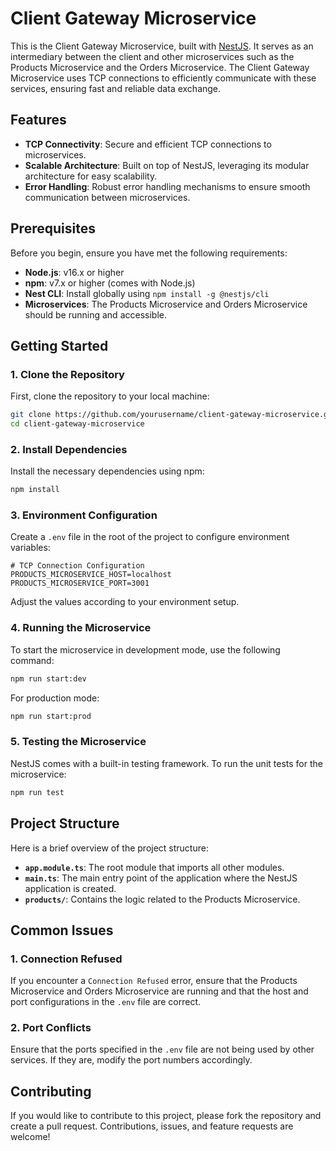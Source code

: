 # Client Gateway Microservice

This is the Client Gateway Microservice, built with [NestJS](https://nestjs.com/). It serves as an intermediary between the client and other microservices such as the Products Microservice and the Orders Microservice. The Client Gateway Microservice uses TCP connections to efficiently communicate with these services, ensuring fast and reliable data exchange.

## Features
- **TCP Connectivity**: Secure and efficient TCP connections to microservices.
- **Scalable Architecture**: Built on top of NestJS, leveraging its modular architecture for easy scalability.
- **Error Handling**: Robust error handling mechanisms to ensure smooth communication between microservices.

## Prerequisites

Before you begin, ensure you have met the following requirements:

- **Node.js**: v16.x or higher
- **npm**: v7.x or higher (comes with Node.js)
- **Nest CLI**: Install globally using `npm install -g @nestjs/cli`
- **Microservices**: The Products Microservice and Orders Microservice should be running and accessible.

## Getting Started

### 1. Clone the Repository

First, clone the repository to your local machine:

```bash
git clone https://github.com/yourusername/client-gateway-microservice.git
cd client-gateway-microservice
```

### 2. Install Dependencies

Install the necessary dependencies using npm:

```bash
npm install
```

### 3. Environment Configuration

Create a `.env` file in the root of the project to configure environment variables:

```env
# TCP Connection Configuration
PRODUCTS_MICROSERVICE_HOST=localhost
PRODUCTS_MICROSERVICE_PORT=3001
```

Adjust the values according to your environment setup.

### 4. Running the Microservice

To start the microservice in development mode, use the following command:

```bash
npm run start:dev
```

For production mode:

```bash
npm run start:prod
```

### 5. Testing the Microservice

NestJS comes with a built-in testing framework. To run the unit tests for the microservice:

```bash
npm run test
```

## Project Structure

Here is a brief overview of the project structure:

- **`app.module.ts`**: The root module that imports all other modules.
- **`main.ts`**: The main entry point of the application where the NestJS application is created.
- **`products/`**: Contains the logic related to the Products Microservice.

## Common Issues

### 1. Connection Refused

If you encounter a `Connection Refused` error, ensure that the Products Microservice and Orders Microservice are running and that the host and port configurations in the `.env` file are correct.

### 2. Port Conflicts

Ensure that the ports specified in the `.env` file are not being used by other services. If they are, modify the port numbers accordingly.

## Contributing

If you would like to contribute to this project, please fork the repository and create a pull request. Contributions, issues, and feature requests are welcome!

